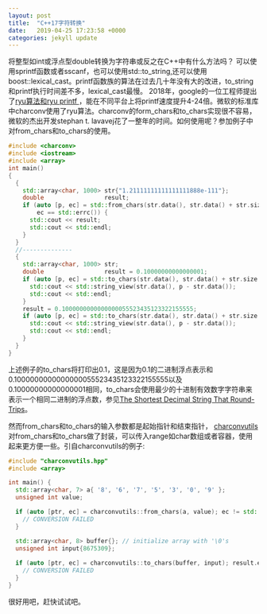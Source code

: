 ```yaml
---
layout: post
title:  "C++17字符转换"
date:   2019-04-25 17:23:58 +0000
categories: jekyll update
---
```

将整型如int或浮点型double转换为字符串或反之在C++中有什么方法吗？ 可以使用sprintf函数或者sscanf，也可以使用std\:\:to_string,还可以使用 boost\:\:lexical_cast。printf函数族的算法在过去几十年没有大的改进，to_string和printf执行时间差不多，lexical_cast最慢。 2018年，google的一位工程师提出了[ryu算法和ryu printf ](https://github.com/ulfjack/ryu)，能在不同平台上将printf速度提升4-24倍。微软的标准库中charconv使用了ryu算法。charconv的form_chars和to_chars实现很不容易，微软的杰出开发stephan t. lavavej花了一整年的时间。如何使用呢？参加例子中对from_chars和to_chars的使用。
```cpp
#include <charconv>
#include <iostream>
#include <array>
int main()
{
  {
    std::array<char, 1000> str{"1.21111111111111111888e-111"};
    double                 result;
    if (auto [p, ec] = std::from_chars(str.data(), str.data() + str.size(), result, std::chars_format::scientific);
        ec == std::errc()) {
      std::cout << result;
      std::cout << std::endl;
    }
  }
  //--------------
  {
    std::array<char, 1000> str;
    double                 result = 0.10000000000000001;
    if (auto [p, ec] = std::to_chars(str.data(), str.data() + str.size(), result); ec == std::errc()) {
      std::cout << std::string_view(str.data(), p - str.data());
      std::cout << std::endl;
    }
    result = 0.1000000000000000055523435123322155555;
    if (auto [p, ec] = std::to_chars(str.data(), str.data() + str.size(), result); ec == std::errc()) {
      std::cout << std::string_view(str.data(), p - str.data());
      std::cout << std::endl;
    }
  }
}
```
上述例子的to_chars将打印出0.1，这是因为0.1的二进制浮点表示和0.1000000000000000055523435123322155555以及0.10000000000000001相同，to_chars会使用最少的十进制有效数字字符串来表示一个相同二进制的浮点数，参见[The Shortest Decimal String That Round-Trips](https://www.exploringbinary.com/the-shortest-decimal-string-that-round-trips-examples/)。

然而from_chars和to_chars的输入参数都是起始指针和结束指针，
[charconvutils](https://github.com/ljestrada/charconvutils)对from_chars和to_chars做了封装，可以传入range如char数组或者容器，使用起来更方便一些。引自charconvutils的例子:
```cpp
#include "charconvutils.hpp"
#include <array>

int main() {
  std::array<char, 7> a{ '8', '6', '7', '5', '3', '0', '9' };
  unsigned int value;

  if (auto [ptr, ec] = charconvutils::from_chars(a, value); ec != std::errc{}) {
    // CONVERSION FAILED
  }

  std::array<char, 8> buffer{}; // initialize array with '\0's
  unsigned int input{8675309};
  
  if (auto [ptr, ec] = charconvutils::to_chars(buffer, input); result.ec != std::errc{}) {
    // CONVERSION FAILED
  }
}
```
很好用吧，赶快试试吧。
